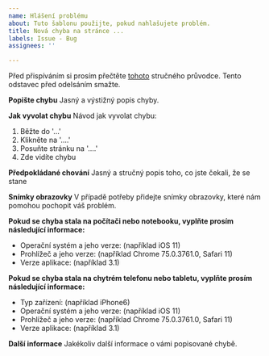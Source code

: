 ```yaml
---
name: Hlášení problému
about: Tuto šablonu použijte, pokud nahlašujete problém.
title: Nová chyba na stránce ...
labels: Issue - Bug
assignees: ''

---
```


Před přispíváním si prosím přečtěte [tohoto](https://github.com/HonzaSTECH/Poznavacky/blob/master/documents/CONTRIBUTING.md) stručného průvodce. Tento odstavec před odelsáním smažte.

**Popište chybu**
Jasný a výstižný popis chyby.

**Jak vyvolat chybu**
Návod jak vyvolat chybu:
1. Běžte do '...'
2. Klikněte na '....'
3. Posuňte stránku na '....'
4. Zde vidíte chybu

**Předpokládané chování**
Jasný a stručný popis toho, co jste čekali, že se stane

**Snímky obrazovky**
V případě potřeby přidejte snímky obrazovky, které nám pomohou pochopit váš problém.

**Pokud se chyba stala na počítači nebo notebooku, vyplňte prosím následující informace:**
 - Operační systém a jeho verze: (například iOS 11)
 - Prohlížeč a jeho verze: (například Chrome 75.0.3761.0, Safari 11)
 - Verze aplikace: (například 3.1)

**Pokud se chyba stala na chytrém telefonu nebo tabletu, vyplňte prosím následující informace:**
 - Typ zařízení: (například iPhone6)
 - Operační systém a jeho verze: (například iOS 11)
 - Prohlížeč a jeho verze: (například Chrome 75.0.3761.0, Safari 11)
 - Verze aplikace: (například 3.1)

**Další informace**
Jakékoliv další informace o vámi popisované chybě.
